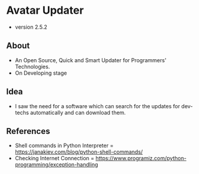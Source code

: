 # Avatar Updater
* version 2.5.2
## About
* An Open Source, Quick and Smart Updater for Programmers' Technologies.
* On Developing stage
## Idea
* I saw the need for a software which can search for the updates for dev-techs automatically and can download them.
## References
* Shell commands in Python Interpreter = https://janakiev.com/blog/python-shell-commands/
* Checking Internet Connection = https://www.programiz.com/python-programming/exception-handling